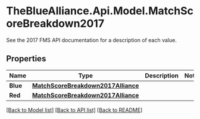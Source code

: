 # TheBlueAlliance.Api.Model.MatchScoreBreakdown2017
See the 2017 FMS API documentation for a description of each value.

## Properties

Name | Type | Description | Notes
------------ | ------------- | ------------- | -------------
**Blue** | [**MatchScoreBreakdown2017Alliance**](MatchScoreBreakdown2017Alliance.md) |  | 
**Red** | [**MatchScoreBreakdown2017Alliance**](MatchScoreBreakdown2017Alliance.md) |  | 

[[Back to Model list]](../README.md#documentation-for-models) [[Back to API list]](../README.md#documentation-for-api-endpoints) [[Back to README]](../README.md)

